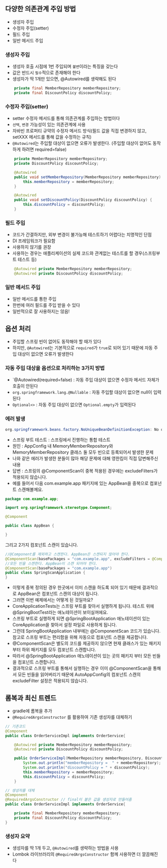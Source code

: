 ## 다양한 의존관계 주입 방법
- 생성자 주입
- 수정자 주입(setter)
- 필드 주입
- 일반 메서드 주입

### 생성자 주입
- 생성자 호출 시점에 1번 주입되며 `불변`이라는 특징을 갖는다
- 값은 반드시 `필수`적으로 존재해야 한다
- 생성자가 딱 1개만 있으면, @Autowired를 생략해도 된다
```java
    private final MemberRepository memberRepository;
    private final DiscountPolicy discountPolicy;
```


### 수정자 주입(setter)
- setter 수정자 메서드를 통해 의존관계를 주입하는 방법이다
- `선택`, `변경` 가능성이 있는 의존관계에 사용
- 자바빈 프로퍼티 규약의 수정자 메서드 방식(필드 값을 직접 변경하지 않고, setXXX 메서드를 통해 값을 수정하는 규칙)
- `@Autowired`는 주입할 대상이 없으면 오류가 발생한다. (주입할 대상이 없어도 동작하게 하려면 required=false)
```java
    private MemberRepository memberRepository;
    private DiscountPolicy discountPolicy;

    @Autowired
    public void setMemberRepository(MemberRepository memberRepository) {
        this.memberRepository = memberRepository;
    }

    @Autowired
    public void setDiscountPolicy(DiscountPolicy discountPolicy) {
        this.discountPolicy = discountPolicy;
    }
```

### 필드 주입
- 코드가 간결하지만, 외부 변경이 불가능해 테스트하기 어렵다는 치명적인 단점
- DI 프레임워크가 필요함
- 사용하지 않기를 권장
- 사용하는 경우는 애플리케이션의 실제 코드와 관계없는 테스트를 할 경우(스프링부트 테스트 등)
```java
    @Autowired private MemberRepository memberRepository;
    @Autowired private DiscountPolicy discountPolicy;
```

### 일반 메서드 주입
- 일반 메서드를 통한 주입
- 한번에 여러 필드를 주입 받을 수 있다
- 일반적으로 잘 사용하지는 않음!


## 옵션 처리
- 주입할 스프링 빈이 없어도 동작해야 할 때가 있다
- 하지만, `@Autowired`는 기본적으로 `required`가 `true`로 되어 있기 때문에 자동 주입 대상이 없으면 오류가 발생한다

### 자동 주입 대상을 옵션으로 처리하는 3가지 방법
- `@Autowired(required=false) : 자동 주입 대상이 없으면 수정자 메서드 자체가 호출이 안된다
- `org.springframework.lang.@Nullable` : 자동 주입할 대상이 없으면 null이 입력된다
- `Optional<>` : 자동 주입 대상이 없으면 `Optional.empty`가 입력된다

### 에러 발생
```java
org.springframework.beans.factory.NoUniqueBeanDefinitionException: No qualifying bean of type 'hello.core.member.MemberRepository' available: expected single matching bean but found 2: memoryMemberRepository,memberRepository

```
- 스프링 부트 테스트 : 스프링에서 진행하는 통합 테스트
- 원인 :  AppConfig 내 MemoryMemberRepository와 MemoryMemberRepository 클래스 둘 모두 빈으로 등록되어서 발생한 문제
- 나와 같은 에러가 발생한 분들이 많아 해당 문제에 대해 영한킴이 직접 답변해주신 내용
- 답변 : 스프링의 @ComponentScan이 중복 적용된 경우에는 excludeFilters가 적용되지 않습니다.
- 예를 들어서 다음 com.example.app 패키지에 있는 AppBean을 중복으로 컴포넌트 스캔해볼께요.
```java
package com.example.app;

import org.springframework.stereotype.Component;

@Component

public class AppBean {

}
```
그리고 2가지 컴포넌트 스캔이 있습니다.
```java
//@Component를 제외하고 스캔한다. AppBean은 스캔되지 않아야 한다.
@ComponentScan(basePackages = "com.example.app", excludeFilters = @ComponentScan.Filter(type = FilterType.ANNOTATION, classes = Component.class))
//모든 빈을 스캔한다. AppBean이 스캔 되어야 한다.
@ComponentScan(basePackages = "com.example.app")
public class SpringScanApplication {
}
```
- 이렇게 중복 정의된 경우 한곳에서 이미 스캔을 하도록 되어 있기 때문에 결과적으로 AppBean은 컴포넌트 스캔의 대상이 됩니다.
- 그러면 이번 예제에서는 어떻게 된 것일까요?
- CoreApplicationTests는 스프링 부트를 찾아서 실행하게 됩니다. 테스트 위에 @SpringBootTest라는 애노테이션이 보이실꺼에요.
- 스프링 부트로 실행하게 되면 @SpringBootApplication 애노테이션이 있는 CoreApplication을 찾아서 설정 파일로 사용하게 됩니다.
- 그런데 SpringBootApplication 내부에는 @ComponentScan 코드가 있습니다. 참고로 스프링 부트는 편리함을 위해 자동으로 컴포넌트 스캔을 제공합니다.
- @ComponentScan은 별도의 코드를 제공하지 않으면 현재 클래스가 있는 패키지 부터 하위 패키지를 모두 컴포넌트 스캔합니다.
- 따라서 @SpringBootApplication 애노테이션이 있는 곳의 패키지 부터 모든 빈들을 컴포넌트 스캔합니다.
- 결과적으로 스프링 부트를 통해서 실행하는 경우 이미 @ComponentScan을 통해서 모든 빈들을 읽어버리기 때문에 AutoAppConfig의 컴포넌트 스캔의 excludeFilter 설정은 적용되지 않습니다.

## 롬복과 최신 트렌드
- gradle에 롬복을 추가
- `@RequiredArgsConstructor` 를 활용하여 기존 생성자를 대체하기
```java
// 기존코드
@Component
public class OrderServiceImpl implements OrderService{

    @Autowired private MemberRepository memberRepository;
    @Autowired private DiscountPolicy discountPolicy;

    public OrderServiceImpl(MemberRepository memberRepository, DiscountPolicy discountPolicy) {
        System.out.println("memberRepository =  " + memberRepository);
        System.out.println("discountPolicy = " + discountPolicy);
        this.memberRepository = memberRepository;
        this.discountPolicy = discountPolicy;
    }
```
```java
// 생성자를 대체
@Component
@RequiredArgsConstructor // final이 붙은 값을 생성자로 만들어줌
public class OrderServiceImpl implements OrderService{

    private final MemberRepository memberRepository;
    private final DiscountPolicy discountPolicy;
}
```

### 생성자 요약
- 생성자를 딱 1개 두고, `@Autowired`를 생략하는 방법을 사용
- Lombok 라이브러리의 `@RequiredArgsConstructor` 함께 사용하면 더 깔끔해진다

